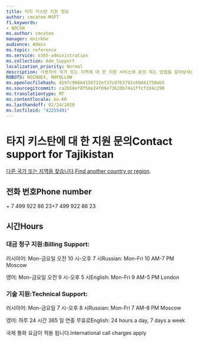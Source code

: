 ```yaml
---
title: 타지 키스탄 지원 정보
author: cmcatee-MSFT
f1.keywords:
- NOCSH
ms.author: cmcatee
manager: mnirkhe
audience: Admin
ms.topic: reference
ms.service: o365-administration
ms.collection: Adm_Support
localization_priority: Normal
description: 사용자의 국가 또는 지역에 대 한 지원 서비스에 문의 하는 방법을 알아보세요.
ROBOTS: NOINDEX, NOFOLLOW
ms.openlocfilehash: 419fc96664156f22ef37c8f63792c69d41750ab5
ms.sourcegitcommit: ca2b58ef8f5be24f09e73620b74a1ffcf2d4c290
ms.translationtype: MT
ms.contentlocale: ko-KR
ms.lasthandoff: 02/24/2020
ms.locfileid: "42255491"
---
```

# <a name="contact-support-for-tajikistan"></a><span data-ttu-id="528b4-103">타지 키스탄에 대 한 지원 문의</span><span class="sxs-lookup"><span data-stu-id="528b4-103">Contact support for Tajikistan</span></span>

<span data-ttu-id="528b4-104">[다른 국가 또는 지역을 찾습니다](../contact-support-for-business-products.md).</span><span class="sxs-lookup"><span data-stu-id="528b4-104">[Find another country or region](../contact-support-for-business-products.md).</span></span>

## <a name="phone-number"></a><span data-ttu-id="528b4-105">전화 번호</span><span class="sxs-lookup"><span data-stu-id="528b4-105">Phone number</span></span>
<span data-ttu-id="528b4-106">+ 7 499 922 86 23</span><span class="sxs-lookup"><span data-stu-id="528b4-106">+7 499 922 86 23</span></span>

## <a name="hours"></a><span data-ttu-id="528b4-107">시간</span><span class="sxs-lookup"><span data-stu-id="528b4-107">Hours</span></span>
### <a name="billing-support"></a><span data-ttu-id="528b4-108">대금 청구 지원:</span><span class="sxs-lookup"><span data-stu-id="528b4-108">Billing Support:</span></span>

<span data-ttu-id="528b4-109">러시아어: Mon-금요일 오전 10 시-오후 7 시</span><span class="sxs-lookup"><span data-stu-id="528b4-109">Russian: Mon-Fri 10 AM-7 PM Moscow</span></span>

<span data-ttu-id="528b4-110">영어: Mon-금요일 오전 9 시-오후 5 시</span><span class="sxs-lookup"><span data-stu-id="528b4-110">English: Mon-Fri 9 AM-5 PM London</span></span>

### <a name="technical-support"></a><span data-ttu-id="528b4-111">기술 지원:</span><span class="sxs-lookup"><span data-stu-id="528b4-111">Technical Support:</span></span>

<span data-ttu-id="528b4-112">러시아어: Mon-금요일 7 시-오후 8 시</span><span class="sxs-lookup"><span data-stu-id="528b4-112">Russian: Mon-Fri 7 AM-8 PM Moscow</span></span>

<span data-ttu-id="528b4-113">영어: 하루 24 시간 365 일 연중 무휴로</span><span class="sxs-lookup"><span data-stu-id="528b4-113">English: 24 hours a day, 7 days a week</span></span>

<span data-ttu-id="528b4-114">국제 통화 요금이 적용 됩니다.</span><span class="sxs-lookup"><span data-stu-id="528b4-114">International call charges apply</span></span>